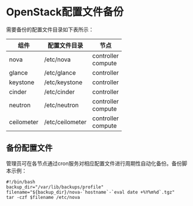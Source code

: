 # OpenStack配置文件备份

需要备份的配置文件目录如下表所示：

|组件|配置文件目录|节点|
|----|----|----|
|nova|/etc/nova|controller</br>compute|
|glance|/etc/glance|controller|
|keystone|/etc/keystone|controller|
|cinder|/etc/cinder|controller|
|neutron|/etc/neutron|controller</br>compute|
|ceilometer|/etc/ceilometer|controller</br>compute|

## 备份配置文件

管理员可在各节点通过cron服务对相应配置文件进行周期性自动化备份。备份脚本示例：

```
#!/bin/bash
backup_dir="/var/lib/backups/profile"
filename="${backup_dir}/nova-`hostname`-`eval date +%Y%m%d`.tgz"
tar -czf $filename /etc/nova
```
